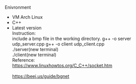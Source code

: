 
Enivronment
- VM Arch Linux
- C++
- Latest version
\
Instruction:\
include a bmp file in the working directory. 
g++ -o server udp_server.cpp
g++ -o client udp_client.cpp\
./server(new terminal)\
./client(new terminal)\
Reference:\
https://www.linuxhowtos.org/C_C++/socket.htm  
\
https://beej.us/guide/bgnet
